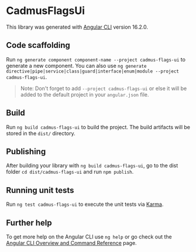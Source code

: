 # CadmusFlagsUi

This library was generated with [Angular CLI](https://github.com/angular/angular-cli) version 16.2.0.

## Code scaffolding

Run `ng generate component component-name --project cadmus-flags-ui` to generate a new component. You can also use `ng generate directive|pipe|service|class|guard|interface|enum|module --project cadmus-flags-ui`.
> Note: Don't forget to add `--project cadmus-flags-ui` or else it will be added to the default project in your `angular.json` file. 

## Build

Run `ng build cadmus-flags-ui` to build the project. The build artifacts will be stored in the `dist/` directory.

## Publishing

After building your library with `ng build cadmus-flags-ui`, go to the dist folder `cd dist/cadmus-flags-ui` and run `npm publish`.

## Running unit tests

Run `ng test cadmus-flags-ui` to execute the unit tests via [Karma](https://karma-runner.github.io).

## Further help

To get more help on the Angular CLI use `ng help` or go check out the [Angular CLI Overview and Command Reference](https://angular.io/cli) page.
